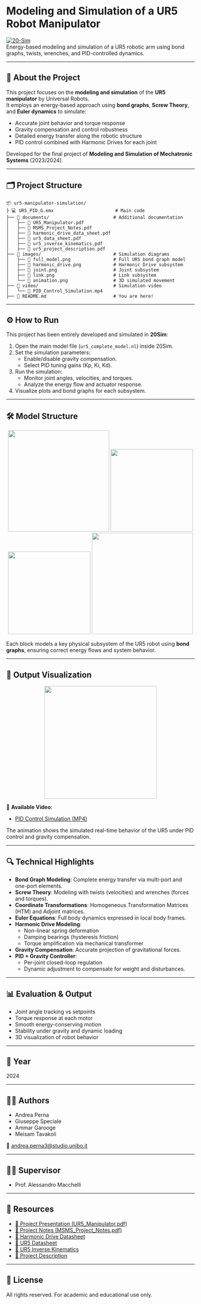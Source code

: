 # Modeling and Simulation of a UR5 Robot Manipulator

[![20-Sim](https://img.shields.io/badge/Software-20Sim-blue)](https://www.20sim.com/)  
Energy-based modeling and simulation of a UR5 robotic arm using bond graphs, twists, wrenches, and PID-controlled dynamics.

---

## 🧠 About the Project

This project focuses on the **modeling and simulation** of the **UR5 manipulator** by Universal Robots.  
It employs an energy-based approach using **bond graphs**, **Screw Theory**, and **Euler dynamics** to simulate:

- Accurate joint behavior and torque response
- Gravity compensation and control robustness
- Detailed energy transfer along the robotic structure
- PID control combined with Harmonic Drives for each joint

Developed for the final project of **Modeling and Simulation of Mechatronic Systems** (2023/2024).

---

## 🗂 Project Structure

```
📦 ur5-manipulator-simulation/
├ 💻 UR5_PID_G.emx                       # Main code
├── 📁 documents/                        # Additional documentation
│   ├── 📘 UR5_Manipulator.pdf
│   ├── 📘 MSMS_Project_Notes.pdf
│   ├── 📘 harmonic_drive_data_sheet.pdf
│   ├── 📘 ur5_data_sheet.pdf
│   ├── 📘 ur5_inverse_kinematics.pdf
│   ├── 📘 ur5_project_description.pdf
├── 📁 images/                           # Simulation diagrams
│   ├── 📸 full_model.png                # Full UR5 bond graph model
│   ├── 📸 harmonic_drive.png            # Harmonic Drive subsystem
│   ├── 📸 joint.png                     # Joint subsystem
│   ├── 📸 link.png                      # Link subsystem
│   └── 📸 animation.png                 # 3D simulated movement
├── 📁 video/                            # Simulation video
│   └── 🎥 PID_Control_Simulation.mp4
├── 📄 README.md                         # You are here!
```

---

## ⚙️ How to Run

This project has been entirely developed and simulated in **20Sim**:

1. Open the main model file (`ur5_complete_model.nl`) inside 20Sim.
2. Set the simulation parameters:
   - Enable/disable gravity compensation.
   - Select PID tuning gains (Kp, Ki, Kd).
3. Run the simulation:
   - Monitor joint angles, velocities, and torques.
   - Analyze the energy flow and actuator response.
4. Visualize plots and bond graphs for each subsystem.

---

## 🛠️ Model Structure

<p align="center">
  <img src="./images/full_model.png" height="270"/>
  <img src="./images/harmonic_drive.png" height="220"/>
  <img src="./images/joint.png" height="220"/>
  <img src="./images/link.png" height="270"/>
</p>

Each block models a key physical subsystem of the UR5 robot using **bond graphs**, ensuring correct energy flows and system behavior.

---

## 🎥 Output Visualization

<p align="center">
  <img src="./images/animation.png" height="300"/>
</p>

🎥 **Available Video**:  
- [PID Control Simulation (MP4)](./video/PID_Control_Simulation.mp4)

The animation shows the simulated real-time behavior of the UR5 under PID control and gravity compensation.

---

## 🔍 Technical Highlights

- **Bond Graph Modeling**: Complete energy transfer via multi-port and one-port elements.
- **Screw Theory**: Modeling with twists (velocities) and wrenches (forces and torques).
- **Coordinate Transformations**: Homogeneous Transformation Matrices (HTM) and Adjoint matrices.
- **Euler Equations**: Full body dynamics expressed in local body frames.
- **Harmonic Drive Modeling**:
  - Non-linear spring deformation
  - Damping bearings (hysteresis friction)
  - Torque amplification via mechanical transformer
- **Gravity Compensation**: Accurate projection of gravitational forces.
- **PID + Gravity Controller**:
  - Per-joint closed-loop regulation
  - Dynamic adjustment to compensate for weight and disturbances.

---

## 📊 Evaluation & Output

- Joint angle tracking vs setpoints
- Torque response at each motor
- Smooth energy-conserving motion
- Stability under gravity and dynamic loading
- 3D visualization of robot behavior

---

## 📅 Year

2024

---

## 👨‍🎓 Authors

- Andrea Perna  
- Giuseppe Speciale  
- Ammar Garooge  
- Meisam Tavakoli  

📧 andrea.perna3@studio.unibo.it

---

## 👩‍🏫 Supervisor

- Prof. Alessandro Macchelli

---

## 📎 Resources

- [📘 Project Presentation (UR5_Manipulator.pdf)](./documents/UR5_Manipulator.pdf)
- [📘 Project Notes (MSMS_Project_Notes.pdf)](./documents/MSMS_Project_Notes.pdf)
- [📘 Harmonic Drive Datasheet](./documents/harmonic_drive_data_sheet.pdf)
- [📘 UR5 Datasheet](./documents/ur5_data_sheet.pdf)
- [📘 UR5 Inverse Kinematics](./documents/ur5_inverse_kinematics.pdf)
- [📘 Project Description](./documents/ur5_project_description.pdf)

---

## 📜 License

All rights reserved. For academic and educational use only.
